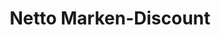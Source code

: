 ---
title: "Netto Marken-Discount"
url: /heidelberg/netto-marken-discount-freiburger-strasse/
shop: Supermarkt
---